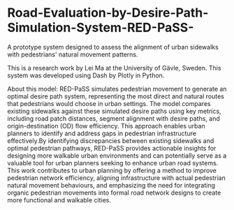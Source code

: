 # Road-Evaluation-by-Desire-Path-Simulation-System-RED-PaSS-
A prototype system designed to assess the alignment of urban sidewalks with pedestrians' natural movement patterns.

This is a research work by Lei Ma at the University of Gävle, Sweden. This system was developed using Dash by Plotly in Python.

About this model:
RED-PaSS simulates pedestrian movement to generate an optimal desire path system, representing the most direct and natural routes that pedestrians would choose in urban settings. The model compares existing sidewalks against these simulated desire paths using key metrics, including road patch distances, segment alignment with desire paths, and origin-destination (OD) flow efficiency. This approach enables urban planners to identify and address gaps in pedestrian infrastructure effectively.By identifying discrepancies between existing sidewalks and optimal pedestrian pathways, RED-PaSS provides actionable insights for designing more walkable urban environments and can potentially serve as a valuable tool for urban planners seeking to enhance urban road systems. This work contributes to urban planning by offering a method to improve pedestrian network efficiency, aligning infrastructure with actual pedestrian natural movement behaviours, and emphasizing the need for integrating organic pedestrian movements into formal road network designs to create more functional and walkable cities.
